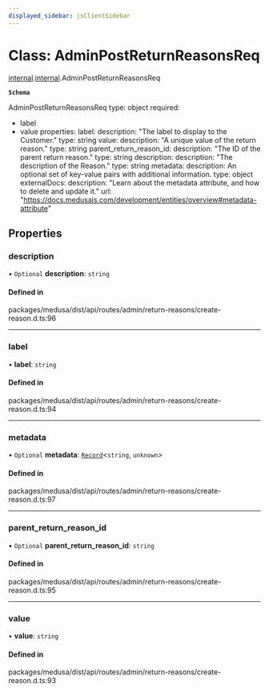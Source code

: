```yaml
---
displayed_sidebar: jsClientSidebar
---
```


# Class: AdminPostReturnReasonsReq

[internal](../modules/internal-8.md).[internal](../modules/internal-8.internal.md).AdminPostReturnReasonsReq

**`Schema`**

AdminPostReturnReasonsReq
type: object
required:
 - label
 - value
properties:
  label:
    description: "The label to display to the Customer."
    type: string
  value:
    description: "A unique value of the return reason."
    type: string
  parent_return_reason_id:
    description: "The ID of the parent return reason."
    type: string
  description:
    description: "The description of the Reason."
    type: string
  metadata:
    description: An optional set of key-value pairs with additional information.
    type: object
    externalDocs:
      description: "Learn about the metadata attribute, and how to delete and update it."
      url: "https://docs.medusajs.com/development/entities/overview#metadata-attribute"

## Properties

### description

• `Optional` **description**: `string`

#### Defined in

packages/medusa/dist/api/routes/admin/return-reasons/create-reason.d.ts:96

___

### label

• **label**: `string`

#### Defined in

packages/medusa/dist/api/routes/admin/return-reasons/create-reason.d.ts:94

___

### metadata

• `Optional` **metadata**: [`Record`](../modules/internal.md#record)<`string`, `unknown`\>

#### Defined in

packages/medusa/dist/api/routes/admin/return-reasons/create-reason.d.ts:97

___

### parent\_return\_reason\_id

• `Optional` **parent\_return\_reason\_id**: `string`

#### Defined in

packages/medusa/dist/api/routes/admin/return-reasons/create-reason.d.ts:95

___

### value

• **value**: `string`

#### Defined in

packages/medusa/dist/api/routes/admin/return-reasons/create-reason.d.ts:93
